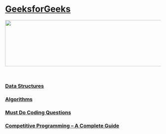 # [GeeksforGeeks](https://practice.geeksforgeeks.org/topic-tags)
<p align="center">
    <img width="1000" height="150" src="https://github.com/AkashSingh3031/The-Complete-FAANG-Preparation/blob/master/images/GFG-1.png">
</p><br>

### [Data Structures](https://practice.geeksforgeeks.org/home)

### [Algorithms](https://practice.geeksforgeeks.org/home)

### [Must Do Coding Questions](https://www.geeksforgeeks.org/must-do-coding-questions-for-product-based-companies/?ref=leftbar-rightbar#Math)

### [Competitive Programming – A Complete Guide](https://www.geeksforgeeks.org/competitive-programming-a-complete-guide/?ref=shm#1)
